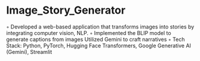 # Image_Story_Generator
 ◦ Developed a web-based application that transforms images into stories by integrating computer vision, NLP.  ◦ Implemented the BLIP model to generate captions from images Utilized Gemini to craft narratives  ◦ Tech Stack: Python, PyTorch, Hugging Face Transformers, Google Generative AI (Gemini), Streamlit
